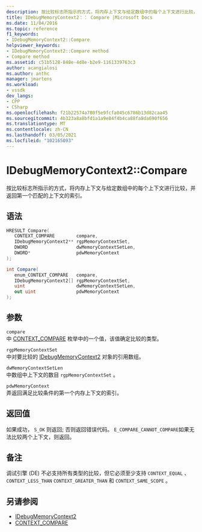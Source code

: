```yaml
---
description: 按比较标志所指示的方式，将内存上下文与给定数组中的每个上下文进行比较，并返回第一个匹配的上下文的索引。
title: IDebugMemoryContext2：： Compare |Microsoft Docs
ms.date: 11/04/2016
ms.topic: reference
f1_keywords:
- IDebugMemoryContext2::Compare
helpviewer_keywords:
- IDebugMemoryContext2::Compare method
- Compare method
ms.assetid: c51b5128-848e-4d8e-b2e9-1161339763c3
author: acangialosi
ms.author: anthc
manager: jmartens
ms.workload:
- vssdk
dev_langs:
- CPP
- CSharp
ms.openlocfilehash: f21b22574a780f5e9fcfa045c6786b13d82caa45
ms.sourcegitcommit: 4b323a8a8bfd1a1a9e84f4b4ca88fa8da690f656
ms.translationtype: MT
ms.contentlocale: zh-CN
ms.lasthandoff: 03/05/2021
ms.locfileid: "102165093"
---
```

# <a name="idebugmemorycontext2compare"></a>IDebugMemoryContext2::Compare
按比较标志所指示的方式，将内存上下文与给定数组中的每个上下文进行比较，并返回第一个匹配的上下文的索引。

## <a name="syntax"></a>语法

```cpp
HRESULT Compare( 
   CONTEXT_COMPARE        compare,
   IDebugMemoryContext2** rgpMemoryContextSet,
   DWORD                  dwMemoryContextSetLen,
   DWORD*                 pdwMemoryContext
);
```

```csharp
int Compare(
   enum_CONTEXT_COMPARE   compare,
   IDebugMemoryContext2[] rgpMemoryContextSet,
   uint                   dwMemoryContextSetLen,
   out uint               pdwMemoryContext
);
```

## <a name="parameters"></a>参数
`compare`\
中 [CONTEXT_COMPARE](../../../extensibility/debugger/reference/context-compare.md) 枚举中的一个值，该值确定比较的类型。

`rgpMemoryContextSet`\
中对要比较的 [IDebugMemoryContext2](../../../extensibility/debugger/reference/idebugmemorycontext2.md) 对象的引用数组。

`dwMemoryContextSetLen`\
中数组中上下文的数目 `rgpMemoryContextSet` 。

`pdwMemoryContext`\
弄返回满足比较条件的第一个内存上下文的索引。

## <a name="return-value"></a>返回值
 如果成功， `S_OK` 则返回; 否则返回错误代码。 `E_COMPARE_CANNOT_COMPARE`如果无法比较两个上下文，则返回。

## <a name="remarks"></a>备注
 调试引擎 (DE) 不必支持所有类型的比较，但它必须至少支持 `CONTEXT_EQUAL` 、 `CONTEXT_LESS_THAN` `CONTEXT_GREATER_THAN` 和 `CONTEXT_SAME_SCOPE` 。

## <a name="see-also"></a>另请参阅
- [IDebugMemoryContext2](../../../extensibility/debugger/reference/idebugmemorycontext2.md)
- [CONTEXT_COMPARE](../../../extensibility/debugger/reference/context-compare.md)

